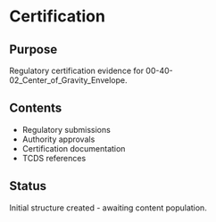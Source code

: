 # Certification

## Purpose
Regulatory certification evidence for 00-40-02_Center_of_Gravity_Envelope.

## Contents
- Regulatory submissions
- Authority approvals
- Certification documentation
- TCDS references

## Status
Initial structure created - awaiting content population.
